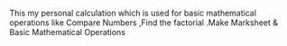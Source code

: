 This my personal calculation which is used for basic mathematical operations like Compare Numbers ,Find the factorial .Make Marksheet & Basic Mathematical Operations
